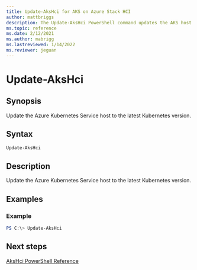 ```yaml
---
title: Update-AksHci for AKS on Azure Stack HCI
author: mattbriggs
description: The Update-AksHci PowerShell command updates the AKS host to the latest Kubernetes version.
ms.topic: reference
ms.date: 2/12/2021
ms.author: mabrigg 
ms.lastreviewed: 1/14/2022
ms.reviewer: jeguan
---
```


# Update-AksHci

## Synopsis
Update the Azure Kubernetes Service host to the latest Kubernetes version.

## Syntax

```powershell
Update-AksHci
```

## Description
Update the Azure Kubernetes Service host to the latest Kubernetes version.

## Examples

### Example
```powershell
PS C:\> Update-AksHci
```  
## Next steps

[AksHci PowerShell Reference](index.md)